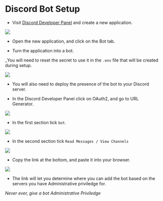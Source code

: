 # Discord Bot Setup

- Visit [Discord Developer Panel](https://discord.com/developers/applications/) and create a new application.

![](https://i.imgur.com/FdD2bQH.png)

- Open the new application, and click on the Bot tab.

- Turn the application into a bot.

_You will need to reset the secret to use it in the `.env` file that will be created during setup.

![](https://i.imgur.com/221WgdJ.png)

- You will also need to deploy the presence of the bot to your Discord server.

- In the Discord Developer Panel click on OAuth2, and go to URL Generator.

![](https://i.imgur.com/ckQPe1n.png)

- In the first section tick `bot`.

![](https://i.imgur.com/QEleOTF.png)

- In the second section tick `Read Messages / View Channels`

![](https://i.imgur.com/YIEXNFI.png)

- Copy the link at the bottom, and paste it into your browser.

![](https://i.imgur.com/ZebiVtR.png)

- The link will let you determine where you can add the bot based on the servers you have Administrative priviledge for.

_Never ever, give a bot Administrative Priviledge_